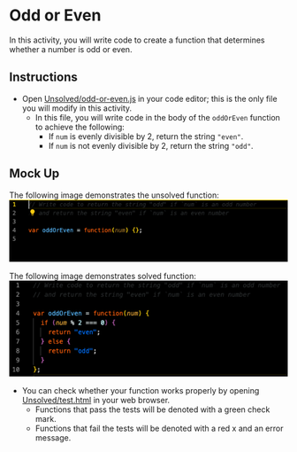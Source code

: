 # Odd or Even

In this activity, you will write code to create a function that determines whether a number is odd or even.

## Instructions
* Open [Unsolved/odd-or-even.js](Unsolved/odd-or-even.js) in your code editor; this is the only file you will modify in this activity.
  * In this file, you will write code in the body of the `oddOrEven` function to achieve the following:
    * If `num` is evenly divisible by 2, return the string `"even"`.
    * If `num` is not evenly divisible by 2, return the string `"odd"`.

## Mock Up
The following image demonstrates the unsolved function:
![Unsolved](./assets/images/unsolved.png)

The following image demonstrates solved function:
![Solved](./assets/images/solved.png)


* You can check whether your function works properly by opening [Unsolved/test.html](Unsolved/test.html) in your web browser.
  * Functions that pass the tests will be denoted with a green check mark.
  * Functions that fail the tests will be denoted with a red x and an error message.
